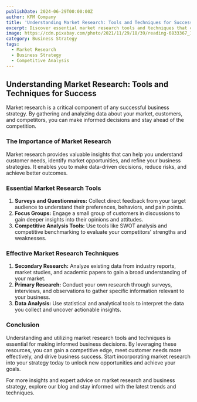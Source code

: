 ```yaml
---
publishDate: 2024-06-29T00:00:00Z
author: KFM Company
title: 'Understanding Market Research: Tools and Techniques for Success'
excerpt: Discover essential market research tools and techniques that can help you make informed business decisions and stay ahead of the competition.
image: https://cdn.pixabay.com/photo/2021/11/29/18/39/reading-6833367_1280.png
category: Business Strategy
tags:
  - Market Research
  - Business Strategy
  - Competitive Analysis
---
```


## Understanding Market Research: Tools and Techniques for Success

Market research is a critical component of any successful business strategy. By gathering and analyzing data about your market, customers, and competitors, you can make informed decisions and stay ahead of the competition.

### The Importance of Market Research

Market research provides valuable insights that can help you understand customer needs, identify market opportunities, and refine your business strategies. It enables you to make data-driven decisions, reduce risks, and achieve better outcomes.

### Essential Market Research Tools

1. **Surveys and Questionnaires:** Collect direct feedback from your target audience to understand their preferences, behaviors, and pain points.
2. **Focus Groups:** Engage a small group of customers in discussions to gain deeper insights into their opinions and attitudes.
3. **Competitive Analysis Tools:** Use tools like SWOT analysis and competitive benchmarking to evaluate your competitors' strengths and weaknesses.

### Effective Market Research Techniques

1. **Secondary Research:** Analyze existing data from industry reports, market studies, and academic papers to gain a broad understanding of your market.
2. **Primary Research:** Conduct your own research through surveys, interviews, and observations to gather specific information relevant to your business.
3. **Data Analysis:** Use statistical and analytical tools to interpret the data you collect and uncover actionable insights.

### Conclusion

Understanding and utilizing market research tools and techniques is essential for making informed business decisions. By leveraging these resources, you can gain a competitive edge, meet customer needs more effectively, and drive business success. Start incorporating market research into your strategy today to unlock new opportunities and achieve your goals.

For more insights and expert advice on market research and business strategy, explore our blog and stay informed with the latest trends and techniques.
